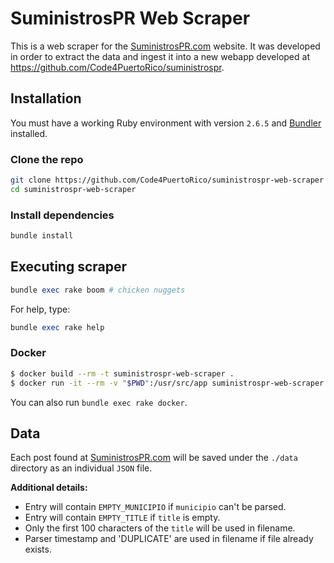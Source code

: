 # SuministrosPR Web Scraper

This is a web scraper for the [SuministrosPR.com](https://SuministrosPR.com) website. It was developed in order to extract the data and ingest it into a new webapp developed at https://github.com/Code4PuertoRico/suministrospr.

## Installation

You must have a working Ruby environment with version `2.6.5` and [Bundler](https://bundler.io/) installed.

### Clone the repo

```bash
git clone https://github.com/Code4PuertoRico/suministrospr-web-scraper
cd suministrospr-web-scraper
```

### Install dependencies

```ruby
bundle install
```

## Executing scraper

```ruby
bundle exec rake boom # chicken nuggets
```

For help, type:

```ruby
bundle exec rake help
```

### Docker

```bash
$ docker build --rm -t suministrospr-web-scraper .
$ docker run -it --rm -v "$PWD":/usr/src/app suministrospr-web-scraper bundle exec rake boom
```

You can also run `bundle exec rake docker`.

## Data

Each post found at [SuministrosPR.com](https://SuministrosPR.com) will be saved under the `./data` directory as an individual `JSON` file.

**Additional details:**

- Entry will contain `EMPTY_MUNICIPIO` if `municipio` can't be parsed.
- Entry will contain `EMPTY_TITLE` if `title` is empty.
- Only the first 100 characters of the `title` will be used in filename.
- Parser timestamp and 'DUPLICATE' are used in filename if file already exists.
